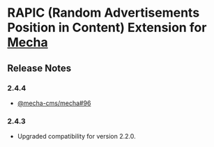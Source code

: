 RAPIC (Random Advertisements Position in Content) Extension for [Mecha](https://github.com/mecha-cms/mecha)
===========================================================================================================

Release Notes
-------------

### 2.4.4

 - [@mecha-cms/mecha#96](https://github.com/mecha-cms/mecha/issues/96)

### 2.4.3

 - Upgraded compatibility for version 2.2.0.